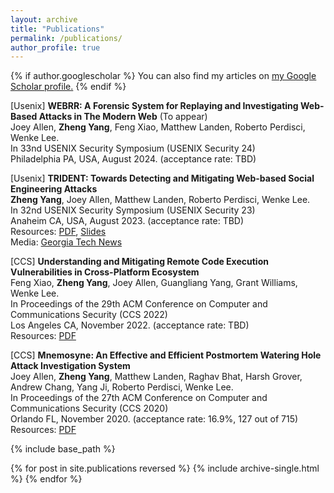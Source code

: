 ```yaml
---
layout: archive
title: "Publications"
permalink: /publications/
author_profile: true
---
```


{% if author.googlescholar %}
  You can also find my articles on <u><a href="{{author.googlescholar}}">my Google Scholar profile</a>.</u>
{% endif %}

[Usenix] **WEBRR: A Forensic System for Replaying and Investigating Web-Based Attacks in The Modern Web** (To appear)\
Joey Allen, **Zheng Yang**, Feng Xiao, Matthew Landen, Roberto Perdisci, Wenke Lee.\
In 33nd USENIX Security Symposium (USENIX Security 24)\
Philadelphia PA, USA, August 2024. (acceptance rate: TBD)

[Usenix] **TRIDENT: Towards Detecting and Mitigating Web-based Social Engineering Attacks**\
**Zheng Yang**, Joey Allen, Matthew Landen, Roberto Perdisci, Wenke Lee.\
In 32nd USENIX Security Symposium (USENIX Security 23)\
Anaheim CA, USA, August 2023. (acceptance rate: TBD)\
Resources: [PDF](https://www.usenix.org/system/files/usenixsecurity23-yang-zheng.pdf), [Slides](https://www.usenix.org/system/files/sec23_slides_yang-zheng.pdf)\
Media: [Georgia Tech News](https://www.cc.gatech.edu/news/new-tool-skewers-socially-engineered-attack-ads)

[CCS] **Understanding and Mitigating Remote Code Execution Vulnerabilities in Cross-Platform Ecosystem** \
Feng Xiao, **Zheng Yang**, Joey Allen, Guangliang Yang, Grant Williams, Wenke Lee.\
In Proceedings of the 29th ACM Conference on Computer and Communications Security (CCS 2022)\
Los Angeles CA, November 2022. (acceptance rate: TBD)\
Resources: [PDF](https://dl.acm.org/doi/pdf/10.1145/3548606.3559340)

[CCS]  **Mnemosyne: An Effective and Efficient Postmortem Watering Hole Attack Investigation System**\
Joey Allen, **Zheng Yang**, Matthew Landen, Raghav Bhat, Harsh Grover, Andrew Chang, Yang Ji, Roberto Perdisci, Wenke Lee.\
In Proceedings of the 27th ACM Conference on Computer and Communications Security (CCS 2020)\
Orlando FL, November 2020. (acceptance rate: 16.9%, 127 out of 715) \
Resources: [PDF](https://dl.acm.org/doi/pdf/10.1145/3372297.3423355)

{% include base_path %}

{% for post in site.publications reversed %}
  {% include archive-single.html %}
{% endfor %}
